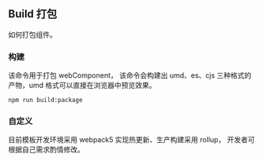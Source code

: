 ## Build 打包

如何打包组件。

### 构建

该命令用于打包 webComponent， 该命令会构建出 umd、es、cjs 三种格式的产物，umd 格式可以直接在浏览器中预览效果。

```bin
npm run build:package
```

### 自定义

目前模板开发环境采用 webpack5 实现热更新、生产构建采用 rollup， 开发者可根据自己需求酌情修改。
